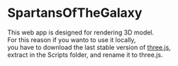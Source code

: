 # SpartansOfTheGalaxy
This web app is designed for rendering 3D model.<br />
For this reason if you wanto to use it locally,<br /> 
you have to download the last stable version of [three.js](https://github.com/mrdoob/three.js/archive/master.zip),<br /> 
extract in the Scripts folder, and rename it to three.js. 
